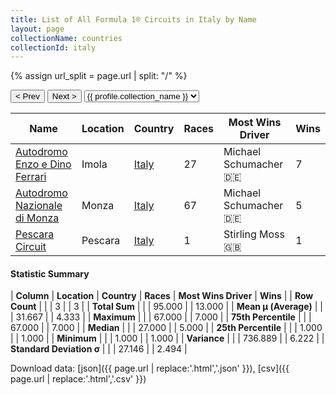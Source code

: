 ```yaml
---
title: List of All Formula 1® Circuits in Italy by Name
layout: page
collectionName: countries
collectionId: italy
---
```


{% assign url_split = page.url | split: "/" %}
<div id="collection-navigation">
<button onclick="selector.options[selector.selectedIndex-1].value && (window.location = selector.options[selector.selectedIndex-1].value);">&lt; Prev</button>
<button onclick="selector.options[selector.selectedIndex+1].value && (window.location = selector.options[selector.selectedIndex+1].value);">Next &gt;</button>
<select id="selector" onchange="this.options[this.selectedIndex].value && (window.location = this.options[this.selectedIndex].value);">
  {% for collectionId in site.data[page.collectionName].refs %}
    {% if collectionId == page.collectionId %}
      {% assign selected = "selected" %}
    {% else %}
      {% assign selected = "" %}
    {% endif %}
    {% assign profile = site.data[page.collectionName][collectionId].profile %}
    <option value="/f1/{{ page.collectionName }}/{{ collectionId }}/{{ url_split[4] }}" {{ selected }}>{{ profile.collection_name }}</option>
  {% endfor %}
</select>
</div>

| Name | Location | Country | Races | Most Wins Driver | Wins |
|--|--|--|--|--|--|
| [Autodromo Enzo e Dino Ferrari](/f1/circuits/imola) | Imola | [Italy](/f1/countries/italy) | 27 | Michael Schumacher 🇩🇪 | 7 |
| [Autodromo Nazionale di Monza](/f1/circuits/monza) | Monza | [Italy](/f1/countries/italy) | 67 | Michael Schumacher 🇩🇪 | 5 |
| [Pescara Circuit](/f1/circuits/pescara) | Pescara | [Italy](/f1/countries/italy) | 1 | Stirling Moss 🇬🇧 | 1 |

#### Statistic Summary

| **Column** | **Location** | **Country** | **Races** | **Most Wins Driver** | **Wins** |
| **Row Count** |  |  | 3 |  | 3 |
| **Total Sum** |  |  | 95.000 |  | 13.000 |
| **Mean μ (Average)** |  |  | 31.667 |  | 4.333 |
| **Maximum** |  |  | 67.000 |  | 7.000 |
| **75th Percentile** |  |  | 67.000 |  | 7.000 |
| **Median** |  |  | 27.000 |  | 5.000 |
| **25th Percentile** |  |  | 1.000 |  | 1.000 |
| **Minimum** |  |  | 1.000 |  | 1.000 |
| **Variance** |  |  | 736.889 |  | 6.222 |
| **Standard Deviation σ** |  |  | 27.146 |  | 2.494 |

Download data: [json]({{ page.url | replace:'.html','.json' }}), [csv]({{ page.url | replace:'.html','.csv' }})
